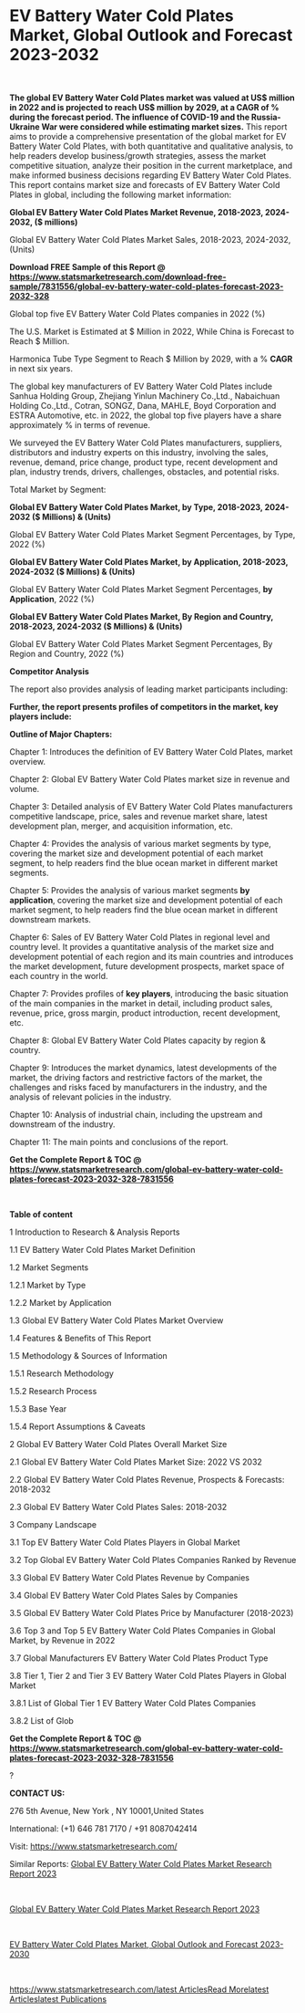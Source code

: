 <h1>EV Battery Water Cold Plates Market, Global Outlook and Forecast 2023-2032</h1><br/><p><strong>The global EV Battery Water Cold Plates market was valued at US$ million in 2022 and is projected to reach US$ million by 2029, at a <strong>CAGR</strong> of % during the forecast period. The influence of COVID-19 and the Russia-Ukraine War were considered while estimating market sizes.</strong> This report aims to provide a comprehensive presentation of the global market for EV Battery Water Cold Plates, with both quantitative and qualitative analysis, to help readers develop business/growth strategies, assess the market competitive situation, analyze their position in the current marketplace, and make informed business decisions regarding EV Battery Water Cold Plates. This report contains market size and forecasts of EV Battery Water Cold Plates in global, including the following market information:</p>
 
 
 
 <p><strong>Global EV Battery Water Cold Plates Market Revenue, 2018-2023, 2024-2032, ($ millions)</strong></p>
 
 
 
 <p>Global EV Battery Water Cold Plates Market Sales, 2018-2023, 2024-2032, (Units)</p>
 
 
 
 <p><strong>Download FREE Sample of this Report @ <a href="https://www.statsmarketresearch.com/download-free-sample/7831556/global-ev-battery-water-cold-plates-forecast-2023-2032-328">https://www.statsmarketresearch.com/download-free-sample/7831556/global-ev-battery-water-cold-plates-forecast-2023-2032-328</a></strong></p>
 
 
 
 <p>Global top five EV Battery Water Cold Plates companies in 2022 (%)</p>
 
 
 
 <p>The U.S. Market is Estimated at $ Million in 2022, While China is Forecast to Reach $ Million.</p>
 
 
 
 <p>Harmonica Tube Type Segment to Reach $ Million by 2029, with a % <strong>CAGR</strong> in next six years.</p>
 
 
 
 <p>The global key manufacturers of EV Battery Water Cold Plates include Sanhua Holding Group, Zhejiang Yinlun Machinery Co.,Ltd., Nabaichuan Holding Co.,Ltd., Cotran, SONGZ, Dana, MAHLE, Boyd Corporation and ESTRA Automotive, etc. in 2022, the global top five players have a share approximately % in terms of revenue.</p>
 
 
 
 <p>We surveyed the EV Battery Water Cold Plates manufacturers, suppliers, distributors and industry experts on this industry, involving the sales, revenue, demand, price change, product type, recent development and plan, industry trends, drivers, challenges, obstacles, and potential risks.</p>
 
 
 
 <p>Total Market by Segment:</p>
 
 
 
 <p><strong>Global EV Battery Water Cold Plates Market, by Type, 2018-2023, 2024-2032 ($ Millions) & (Units)</strong></p>
 
 
 
 <p>Global EV Battery Water Cold Plates Market Segment Percentages, by Type, 2022 (%)</p>
 
 
 
 <p><strong>Global EV Battery Water Cold Plates Market, <strong>by Application</strong>, 2018-2023, 2024-2032 ($ Millions) & (Units)</strong></p>
 
 
 
 <p>Global EV Battery Water Cold Plates Market Segment Percentages, <strong>by Application</strong>, 2022 (%)</p>
 
 
 
 <p><strong>Global EV Battery Water Cold Plates Market, By Region and Country, 2018-2023, 2024-2032 ($ Millions) & (Units)</strong></p>
 
 
 
 <p>Global EV Battery Water Cold Plates Market Segment Percentages, By Region and Country, 2022 (%)</p>
 
 
 
 <p><strong>Competitor Analysis</strong></p>
 
 
 
 <p>The report also provides analysis of leading market participants including:</p>
 
 
 
 <p><strong>Further, the report presents profiles of competitors in the market, <strong>key players</strong> include:</strong></p>
 
 
 
 <p><strong>Outline of Major Chapters:</strong></p>
 
 
 
 <p>Chapter 1: Introduces the definition of EV Battery Water Cold Plates, market overview.</p>
 
 
 
 <p>Chapter 2: Global EV Battery Water Cold Plates market size in revenue and volume.</p>
 
 
 
 <p>Chapter 3: Detailed analysis of EV Battery Water Cold Plates manufacturers competitive landscape, price, sales and revenue market share, latest development plan, merger, and acquisition information, etc.</p>
 
 
 
 <p>Chapter 4: Provides the analysis of various market segments by type, covering the market size and development potential of each market segment, to help readers find the blue ocean market in different market segments.</p>
 
 
 
 <p>Chapter 5: Provides the analysis of various market segments <strong>by application</strong>, covering the market size and development potential of each market segment, to help readers find the blue ocean market in different downstream markets.</p>
 
 
 
 <p>Chapter 6: Sales of EV Battery Water Cold Plates in regional level and country level. It provides a quantitative analysis of the market size and development potential of each region and its main countries and introduces the market development, future development prospects, market space of each country in the world.</p>
 
 
 
 <p>Chapter 7: Provides profiles of <strong>key players</strong>, introducing the basic situation of the main companies in the market in detail, including product sales, revenue, price, gross margin, product introduction, recent development, etc.</p>
 
 
 
 <p>Chapter 8: Global EV Battery Water Cold Plates capacity by region & country.</p>
 
 
 
 <p>Chapter 9: Introduces the market dynamics, latest developments of the market, the driving factors and restrictive factors of the market, the challenges and risks faced by manufacturers in the industry, and the analysis of relevant policies in the industry.</p>
 
 
 
 <p>Chapter 10: Analysis of industrial chain, including the upstream and downstream of the industry.</p>
 
 
 
 <p>Chapter 11: The main points and conclusions of the report.</p>
 
 
 
 <div><b>Get the Complete Report & TOC @ <a href="https://www.statsmarketresearch.com/global-ev-battery-water-cold-plates-forecast-2023-2032-328-7831556">https://www.statsmarketresearch.com/global-ev-battery-water-cold-plates-forecast-2023-2032-328-7831556</a></b></div>
 
 
 
 <p><br />
 
 <b>Table of content</b></p>
 
 
 
 <p>1 Introduction to Research & Analysis Reports<br />
 
 1.1 EV Battery Water Cold Plates Market Definition<br />
 
 1.2 Market Segments<br />
 
 1.2.1 Market by Type<br />
 
 1.2.2 Market by Application<br />
 
 1.3 Global EV Battery Water Cold Plates Market Overview<br />
 
 1.4 Features & Benefits of This Report<br />
 
 1.5 Methodology & Sources of Information<br />
 
 1.5.1 Research Methodology<br />
 
 1.5.2 Research Process<br />
 
 1.5.3 Base Year<br />
 
 1.5.4 Report Assumptions & Caveats<br />
 
 2 Global EV Battery Water Cold Plates Overall Market Size<br />
 
 2.1 Global EV Battery Water Cold Plates Market Size: 2022 VS 2032<br />
 
 2.2 Global EV Battery Water Cold Plates Revenue, Prospects & Forecasts: 2018-2032<br />
 
 2.3 Global EV Battery Water Cold Plates Sales: 2018-2032<br />
 
 3 Company Landscape<br />
 
 3.1 Top EV Battery Water Cold Plates Players in Global Market<br />
 
 3.2 Top Global EV Battery Water Cold Plates Companies Ranked by Revenue<br />
 
 3.3 Global EV Battery Water Cold Plates Revenue by Companies<br />
 
 3.4 Global EV Battery Water Cold Plates Sales by Companies<br />
 
 3.5 Global EV Battery Water Cold Plates Price by Manufacturer (2018-2023)<br />
 
 3.6 Top 3 and Top 5 EV Battery Water Cold Plates Companies in Global Market, by Revenue in 2022<br />
 
 3.7 Global Manufacturers EV Battery Water Cold Plates Product Type<br />
 
 3.8 Tier 1, Tier 2 and Tier 3 EV Battery Water Cold Plates Players in Global Market<br />
 
 3.8.1 List of Global Tier 1 EV Battery Water Cold Plates Companies<br />
 
 3.8.2 List of Glob</p>
 
 
 
 <div><b>Get the Complete Report & TOC @ <a href="https://www.statsmarketresearch.com/global-ev-battery-water-cold-plates-forecast-2023-2032-328-7831556">https://www.statsmarketresearch.com/global-ev-battery-water-cold-plates-forecast-2023-2032-328-7831556</a></b></div>
 
 
 
 <p>? </p>
 
 
 
 <p><b>CONTACT US:</b><br />
 
 276 5th Avenue, New York , NY 10001,United States<br />
 
 International: (+1) 646 781 7170 / +91 8087042414<br />
 
 Visit: <a href="https://www.statsmarketresearch.com/">https://www.statsmarketresearch.com/</a><br />
 
 Similar Reports: <a href="https://www.statsmarketresearch.com/global-ev-battery-water-cold-plates-forecast-2023-2032-328-7831556">Global EV Battery Water Cold Plates Market Research Report 2023</a><br />
 
 <br />
 
 <a href="https://www.statsmarketresearch.com/global-ev-battery-water-cold-plates-forecast-2023-2032-328-7831556">Global EV Battery Water Cold Plates Market Research Report 2023</a><br />
 
 <br />
 
 <a href="https://www.statsmarketresearch.com/global-ev-battery-water-cold-plates-forecast-2023-2032-328-7831556">EV Battery Water Cold Plates Market, Global Outlook and Forecast 2023-2030</a><br />
 
 <br />
 
 <a href="https://gyeongbokgung.com">https://www.statsmarketresearch.com/</a><a href="https://hallyeomaritime.com">latest Articles</a><a href="https://jingwansa.com">Read More</a><a href="https://nguoiviet.jp/">latest Articles</a><a href="https://www.intelmarketresearch.com/">latest Publications</a></p>